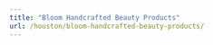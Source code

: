 ```yaml
---
title: "Bloom Handcrafted Beauty Products"
url: /houston/bloom-handcrafted-beauty-products/
---
```

